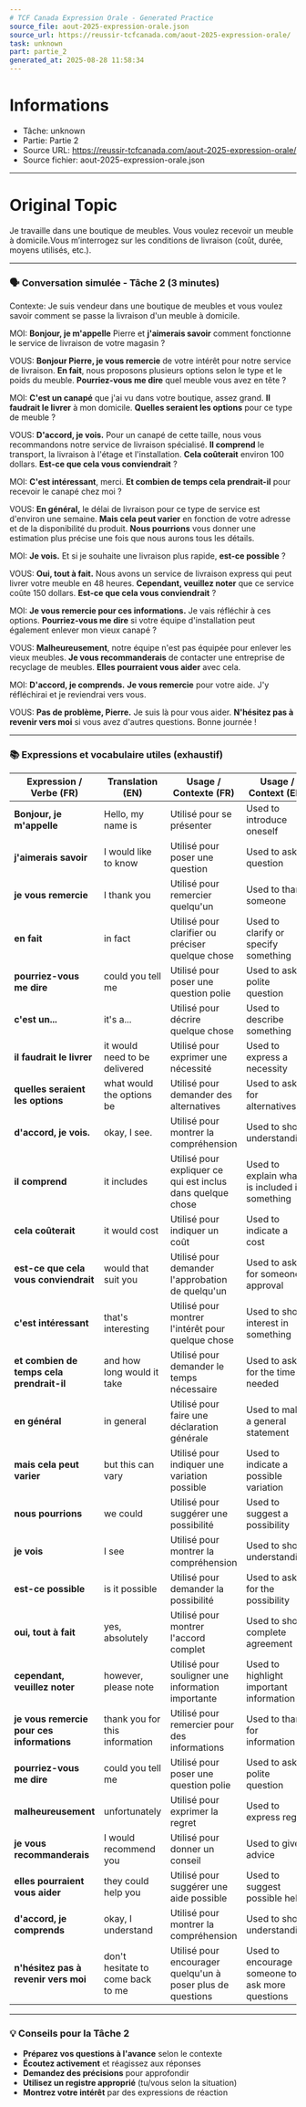 ```yaml
---
# TCF Canada Expression Orale - Generated Practice
source_file: aout-2025-expression-orale.json
source_url: https://reussir-tcfcanada.com/aout-2025-expression-orale/
task: unknown
part: partie_2
generated_at: 2025-08-28 11:58:34
---
```


# Informations
- Tâche: unknown
- Partie: Partie 2
- Source URL: https://reussir-tcfcanada.com/aout-2025-expression-orale/
- Source fichier: aout-2025-expression-orale.json

---

# Original Topic
Je travaille dans une boutique de meubles. Vous voulez recevoir un meuble à domicile.Vous m’interrogez sur les conditions de livraison (coût, durée, moyens utilisés, etc.).

---

### 🗣️ Conversation simulée - Tâche 2 (3 minutes)

Contexte: Je suis vendeur dans une boutique de meubles et vous voulez savoir comment se passe la livraison d'un meuble à domicile.

MOI: **Bonjour, je m'appelle** Pierre et **j'aimerais savoir** comment fonctionne le service de livraison de votre magasin ?

VOUS: **Bonjour Pierre, je vous remercie** de votre intérêt pour notre service de livraison. **En fait**, nous proposons plusieurs options selon le type et le poids du meuble. **Pourriez-vous me dire** quel meuble vous avez en tête ?

MOI: **C'est un canapé** que j'ai vu dans votre boutique, assez grand. **Il faudrait le livrer** à mon domicile. **Quelles seraient les options** pour ce type de meuble ?

VOUS: **D'accord, je vois.** Pour un canapé de cette taille, nous vous recommandons notre service de livraison spécialisé. **Il comprend** le transport, la livraison à l'étage et l'installation. **Cela coûterait** environ 100 dollars. **Est-ce que cela vous conviendrait** ?

MOI: **C'est intéressant**, merci. **Et combien de temps cela prendrait-il** pour recevoir le canapé chez moi ?

VOUS: **En général,** le délai de livraison pour ce type de service est d'environ une semaine. **Mais cela peut varier** en fonction de votre adresse et de la disponibilité du produit. **Nous pourrions** vous donner une estimation plus précise une fois que nous aurons tous les détails. 

MOI: **Je vois.** Et si je souhaite une livraison plus rapide, **est-ce possible** ?

VOUS: **Oui, tout à fait.** Nous avons un service de livraison express qui peut livrer votre meuble en 48 heures. **Cependant, veuillez noter** que ce service coûte 150 dollars. **Est-ce que cela vous conviendrait** ?

MOI: **Je vous remercie pour ces informations.** Je vais réfléchir à ces options. **Pourriez-vous me dire** si votre équipe d'installation peut également enlever mon vieux canapé ?

VOUS: **Malheureusement**, notre équipe n'est pas équipée pour enlever les vieux meubles. **Je vous recommanderais** de contacter une entreprise de recyclage de meubles. **Elles pourraient vous aider** avec cela.

MOI: **D'accord, je comprends.** **Je vous remercie** pour votre aide. J'y réfléchirai et je reviendrai vers vous.

VOUS: **Pas de problème, Pierre.** Je suis là pour vous aider. **N'hésitez pas à revenir vers moi** si vous avez d'autres questions. Bonne journée !

---

### 📚 Expressions et vocabulaire utiles (exhaustif)

| Expression / Verbe (FR) | Translation (EN) | Usage / Contexte (FR) | Usage / Context (EN) |
|-------------------------|------------------|-----------------------|----------------------|
| **Bonjour, je m'appelle** | Hello, my name is | Utilisé pour se présenter | Used to introduce oneself |
| **j'aimerais savoir** | I would like to know | Utilisé pour poser une question | Used to ask a question |
| **je vous remercie** | I thank you | Utilisé pour remercier quelqu'un | Used to thank someone |
| **en fait** | in fact | Utilisé pour clarifier ou préciser quelque chose | Used to clarify or specify something |
| **pourriez-vous me dire** | could you tell me | Utilisé pour poser une question polie | Used to ask a polite question |
| **c'est un...** | it's a... | Utilisé pour décrire quelque chose | Used to describe something |
| **il faudrait le livrer** | it would need to be delivered | Utilisé pour exprimer une nécessité | Used to express a necessity |
| **quelles seraient les options** | what would the options be | Utilisé pour demander des alternatives | Used to ask for alternatives |
| **d'accord, je vois.** | okay, I see. | Utilisé pour montrer la compréhension | Used to show understanding |
| **il comprend** | it includes | Utilisé pour expliquer ce qui est inclus dans quelque chose | Used to explain what is included in something |
| **cela coûterait** | it would cost | Utilisé pour indiquer un coût | Used to indicate a cost |
| **est-ce que cela vous conviendrait** | would that suit you | Utilisé pour demander l'approbation de quelqu'un | Used to ask for someone's approval |
| **c'est intéressant** | that's interesting | Utilisé pour montrer l'intérêt pour quelque chose | Used to show interest in something |
| **et combien de temps cela prendrait-il** | and how long would it take | Utilisé pour demander le temps nécessaire | Used to ask for the time needed |
| **en général** | in general | Utilisé pour faire une déclaration générale | Used to make a general statement |
| **mais cela peut varier** | but this can vary | Utilisé pour indiquer une variation possible | Used to indicate a possible variation |
| **nous pourrions** | we could | Utilisé pour suggérer une possibilité | Used to suggest a possibility |
| **je vois** | I see | Utilisé pour montrer la compréhension | Used to show understanding |
| **est-ce possible** | is it possible | Utilisé pour demander la possibilité | Used to ask for the possibility |
| **oui, tout à fait** | yes, absolutely | Utilisé pour montrer l'accord complet | Used to show complete agreement |
| **cependant, veuillez noter** | however, please note | Utilisé pour souligner une information importante | Used to highlight important information |
| **je vous remercie pour ces informations** | thank you for this information | Utilisé pour remercier pour des informations | Used to thank for information |
| **pourriez-vous me dire** | could you tell me | Utilisé pour poser une question polie | Used to ask a polite question |
| **malheureusement** | unfortunately | Utilisé pour exprimer la regret | Used to express regret |
| **je vous recommanderais** | I would recommend you | Utilisé pour donner un conseil | Used to give advice |
| **elles pourraient vous aider** | they could help you | Utilisé pour suggérer une aide possible | Used to suggest possible help |
| **d'accord, je comprends** | okay, I understand | Utilisé pour montrer la compréhension | Used to show understanding |
| **n'hésitez pas à revenir vers moi** | don't hesitate to come back to me | Utilisé pour encourager quelqu'un à poser plus de questions | Used to encourage someone to ask more questions |

---

### 💡 Conseils pour la Tâche 2

- **Préparez vos questions à l'avance** selon le contexte
- **Écoutez activement** et réagissez aux réponses
- **Demandez des précisions** pour approfondir
- **Utilisez un registre approprié** (tu/vous selon la situation)
- **Montrez votre intérêt** par des expressions de réaction